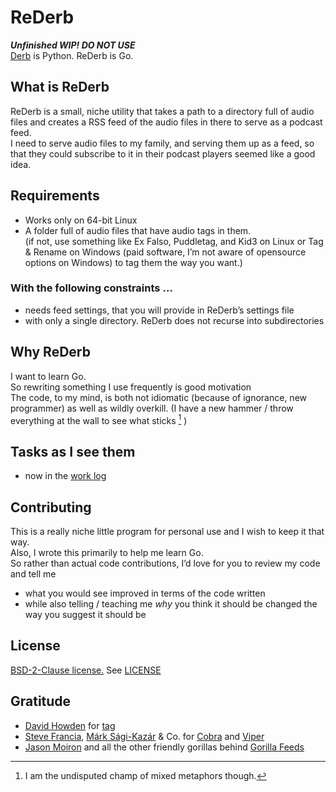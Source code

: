 # ReDerb

***Unfinished WIP! DO NOT USE***  
[Derb](https://github.com/jasonbraganza/derb) is Python. ReDerb is Go.

## What is ReDerb
ReDerb is a small, niche utility that takes a path to a directory full of audio files
and creates a RSS feed of the audio files in there to serve as a podcast feed.  
I need to serve audio files to my family, and serving them up as a feed, 
so that they could subscribe to it in their podcast players seemed like a good idea.

## Requirements
- Works only on 64-bit Linux
- A folder full of audio files that have audio tags in them.  
 (if not, use something like Ex Falso, Puddletag, and Kid3 on Linux or Tag & Rename on Windows (paid software, I’m not aware of opensource options on Windows) to tag them the way you want.)

### With the following constraints …
- needs feed settings, that you will provide in ReDerb’s settings file
- with only a single directory. ReDerb does not recurse into subdirectories

## Why ReDerb
I want to learn Go.  
So rewriting something I use frequently is good motivation  
The code, to my mind, is both not idiomatic (because of ignorance, new programmer) as well as wildly overkill. (I have a new hammer / throw everything at the wall to see what sticks [^1] )

[^1]: I am the undisputed champ of mixed metaphors though.

## Tasks as I see them
- now in the [work log](work-log.md)

## Contributing
This is a really niche little program for personal use and I wish to keep it that way.  
Also, I wrote this primarily to help me learn Go.  
So rather than actual code contributions, I’d love for you to review my code and tell me
- what you would see improved in terms of the code written
- while also telling / teaching me *why* you think it should be changed the way you suggest it should be

## License
[BSD-2-Clause license.](https://opensource.org/license/bsd-2-clause)
See [LICENSE](LICENSE)

## Gratitude
- [David Howden](https://github.com/dhowden) for [tag](https://github.com/dhowden/tag)
- [Steve Francia](https://spf13.com/), [Márk Sági-Kazár](https://github.com/sagikazarmark) & Co. for [Cobra](https://github.com/spf13/cobra) and [Viper](https://github.com/spf13/viper)
- [Jason Moiron](https://github.com/jmoiron) and all the other friendly gorillas behind [Gorilla Feeds](https://github.com/gorilla/feeds)